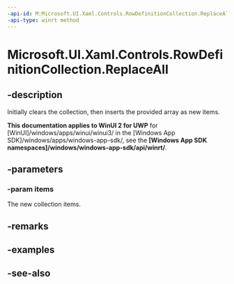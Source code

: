 ```yaml
---
-api-id: M:Microsoft.UI.Xaml.Controls.RowDefinitionCollection.ReplaceAll(Microsoft.UI.Xaml.Controls.RowDefinition[])
-api-type: winrt method
---
```


<!-- Method syntax
public void ReplaceAll(Windows.UI.Xaml.Controls.RowDefinition[] items)
-->

# Microsoft.UI.Xaml.Controls.RowDefinitionCollection.ReplaceAll

## -description
Initially clears the collection, then inserts the provided array as new items.

**This documentation applies to WinUI 2 for UWP** for [WinUI]/windows/apps/winui/winui3/ in the [Windows App SDK]/windows/apps/windows-app-sdk/, see the **[Windows App SDK namespaces]/windows/windows-app-sdk/api/winrt/**.

## -parameters
### -param items
The new collection items.

## -remarks

## -examples

## -see-also
